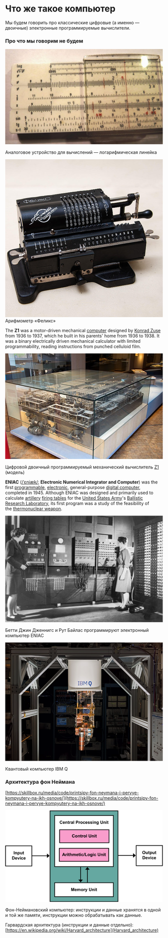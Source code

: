 # Что же такое компьютер

Мы будем говорить про классические цифровые (а именно — двоичные) электронные программируемые вычислители.

### Про что мы говорим не будем

![Аналоговое устройство для вычислений — логарифмическая линейка](computers/slide-rule.jpeg)

Аналоговое устройство для вычислений — логарифмическая линейка

![Арифмометр «Феликс»](computers/felix.jpg)
Арифмометр «Феликс»

The **Z1** was a motor-driven mechanical [computer](https://en.wikipedia.org/wiki/Computer) designed by [Konrad Zuse](https://en.wikipedia.org/wiki/Konrad_Zuse) from 1936 to 1937, which he built in his parents' home from 1936 to 1938. It was a binary electrically driven mechanical calculator with limited programmability, reading instructions from punched celluloid film.

![Цифровой двоичный программируемый механический вычислитель [Z1](https://en.wikipedia.org/wiki/Z1_(computer)) (модель)](computers/640px-German_Museum_of_Technology_Berlin_2017_024.jpg)

Цифровой двоичный программируемый механический вычислитель [Z1](https://en.wikipedia.org/wiki/Z1_(computer)) (модель)

**ENIAC** ([/ˈɛniæk/](https://en.wikipedia.org/wiki/Help:IPA/English); **Electronic Numerical Integrator and Computer**) was the first [programmable](https://en.wikipedia.org/wiki/Computer_programming), [electronic](https://en.wikipedia.org/wiki/Electronics), general-purpose [digital computer](https://en.wikipedia.org/wiki/Digital_computer), completed in 1945. Although ENIAC was designed and primarily used to calculate [artillery](https://en.wikipedia.org/wiki/Artillery) [firing tables](https://en.wikipedia.org/wiki/External_ballistics) for the [United States Army](https://en.wikipedia.org/wiki/United_States_Army)'s [Ballistic Research Laboratory](https://en.wikipedia.org/wiki/Ballistic_Research_Laboratory), its first program was a study of the feasibility of the [thermonuclear weapon](https://en.wikipedia.org/wiki/Thermonuclear_weapon).

![Бетти Джин Дженнигс и Рут Байлас программируют электронный компьютер ENIAC](computers/Two_women_operating_ENIAC_(full_resolution).jpg)

Бетти Джин Дженнигс и Рут Байлас программируют электронный компьютер ENIAC

![Квантовый компьютер IBM Q](computers/kvantovye-vychisleniya-otjig-s-vyklyuchatelyami-i-prochee-vesele-17.png)

Квантовый компьютер IBM Q

### Архитектура фон Неймана

[https://skillbox.ru/media/code/printsipy-fon-neymana-i-pervye-kompyutery-na-ikh-osnove/](https://skillbox.ru/media/code/printsipy-fon-neymana-i-pervye-kompyutery-na-ikh-osnove/)

![Архитектура фон Неймана](computers/von-neumann.png)

Фон-Неймановский компьютер: инструкции и данные хранятся в одной и той же памяти, инструкции можно обрабатывать как данные.



Гарвардская архитектура (инструкции и данные отдельно): [https://en.wikipedia.org/wiki/Harvard_architecture](Harvard_architecture)
